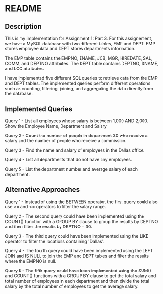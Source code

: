# README

## Description
This is my implementation for Assignment 1: Part 3.
For this assignement, we have a MySQL database with two different tables, EMP and DEPT. EMP stores employee data and DEPT stores departments information.

The EMP table contains the EMPNO, ENAME, JOB, MGR, HIREDATE, SAL, COMM, and DEPTNO attributes.
The DEPT table contains DEPTNO, DNAME, and LOC attributes.

I have implemented five different SQL queries to retrieve data from the EMP and DEPT tables.
The implemented queries perform different operations such as counting, filtering, joining, and aggregating the data directly from the database.

## Implemented Queries
Query 1 - List all employees whose salary is between 1,000 AND 2,000. Show the Employee Name, Department and Salary

Query 2 - Count the number of people in department 30 who receive a salary and the number of people who receive a commission.

Query 3 - Find the name and salary of employees in the Dallas office.

Query 4 - List all departments that do not have any employees.

Query 5 - List the department number and average salary of each department.


## Alternative Approaches

Query 1 - Instead of using the BETWEEN operator, the first query could also use >= and <= operators to filter the salary range.

Query 2 - The second query could have been implemented using the COUNT() function with a GROUP BY clause to group the results by DEPTNO and then filter the results by DEPTNO = 30.

Query 3 - The third query could have been implemented using the LIKE operator to filter the locations containing 'Dallas'.

Query 4 - The fourth query could have been implemented using the LEFT JOIN and IS NULL to join the EMP and DEPT tables and filter the results where the EMPNO is null.

Query 5 - The fifth query could have been implemented using the SUM() and COUNT() functions with a GROUP BY clause to get the total salary and total number of employees in each department and then divide the total salary by the total number of employees to get the average salary.